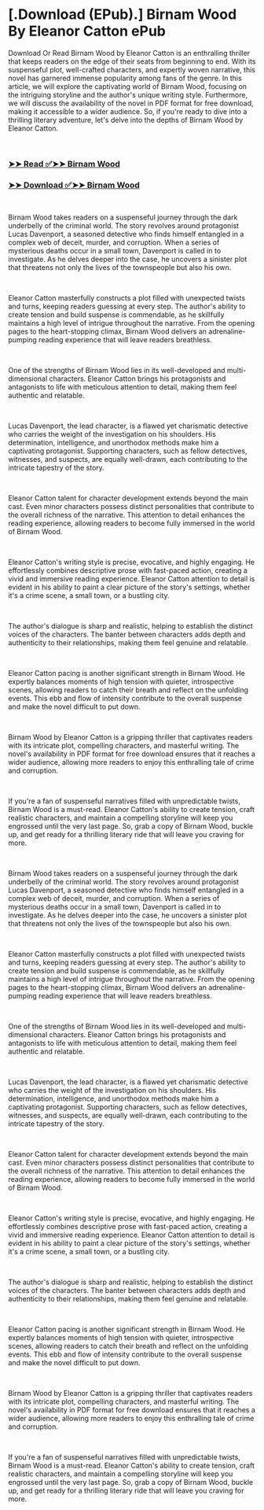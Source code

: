 # [.Download (EPub).] Birnam Wood By Eleanor Catton ePub

<p>Download Or Read Birnam Wood by Eleanor Catton is an enthralling thriller that keeps readers on the edge of their seats from beginning to end. With its suspenseful plot, well-crafted characters, and expertly woven narrative, this novel has garnered immense popularity among fans of the genre. In this article, we will explore the captivating world of Birnam Wood, focusing on the intriguing storyline and the author's unique writing style. Furthermore, we will discuss the availability of the novel in PDF format for free download, making it accessible to a wider audience. So, if you're ready to dive into a thrilling literary adventure, let's delve into the depths of Birnam Wood by Eleanor Catton.</p>
<p>&nbsp;</p>

### [➤➤ Read ✅➤➤ Birnam Wood](https://thehelpfulbooks.blogspot.com/id/60784757)

### [➤➤ Download ✅➤➤ Birnam Wood](https://thehelpfulbooks.blogspot.com/id/60784757)

<p>&nbsp;</p>
<p>Birnam Wood takes readers on a suspenseful journey through the dark underbelly of the criminal world. The story revolves around protagonist Lucas Davenport, a seasoned detective who finds himself entangled in a complex web of deceit, murder, and corruption. When a series of mysterious deaths occur in a small town, Davenport is called in to investigate. As he delves deeper into the case, he uncovers a sinister plot that threatens not only the lives of the townspeople but also his own.</p>
<p>&nbsp;</p>
<p>Eleanor Catton masterfully constructs a plot filled with unexpected twists and turns, keeping readers guessing at every step. The author's ability to create tension and build suspense is commendable, as he skillfully maintains a high level of intrigue throughout the narrative. From the opening pages to the heart-stopping climax, Birnam Wood delivers an adrenaline-pumping reading experience that will leave readers breathless.</p>
<p>&nbsp;</p>
<p>One of the strengths of Birnam Wood lies in its well-developed and multi-dimensional characters. Eleanor Catton brings his protagonists and antagonists to life with meticulous attention to detail, making them feel authentic and relatable.</p>
<p>&nbsp;</p>
<p>Lucas Davenport, the lead character, is a flawed yet charismatic detective who carries the weight of the investigation on his shoulders. His determination, intelligence, and unorthodox methods make him a captivating protagonist. Supporting characters, such as fellow detectives, witnesses, and suspects, are equally well-drawn, each contributing to the intricate tapestry of the story.</p>
<p>&nbsp;</p>
<p>Eleanor Catton talent for character development extends beyond the main cast. Even minor characters possess distinct personalities that contribute to the overall richness of the narrative. This attention to detail enhances the reading experience, allowing readers to become fully immersed in the world of Birnam Wood.</p>
<p>&nbsp;</p>
<p>Eleanor Catton's writing style is precise, evocative, and highly engaging. He effortlessly combines descriptive prose with fast-paced action, creating a vivid and immersive reading experience. Eleanor Catton attention to detail is evident in his ability to paint a clear picture of the story's settings, whether it's a crime scene, a small town, or a bustling city.</p>
<p>&nbsp;</p>
<p>The author's dialogue is sharp and realistic, helping to establish the distinct voices of the characters. The banter between characters adds depth and authenticity to their relationships, making them feel genuine and relatable.</p>
<p>&nbsp;</p>
<p>Eleanor Catton pacing is another significant strength in Birnam Wood. He expertly balances moments of high tension with quieter, introspective scenes, allowing readers to catch their breath and reflect on the unfolding events. This ebb and flow of intensity contribute to the overall suspense and make the novel difficult to put down.</p>
<p>&nbsp;</p>
<p>Birnam Wood by Eleanor Catton is a gripping thriller that captivates readers with its intricate plot, compelling characters, and masterful writing. The novel's availability in PDF format for free download ensures that it reaches a wider audience, allowing more readers to enjoy this enthralling tale of crime and corruption.</p>
<p>&nbsp;</p>
<p>If you're a fan of suspenseful narratives filled with unpredictable twists, Birnam Wood is a must-read. Eleanor Catton's ability to create tension, craft realistic characters, and maintain a compelling storyline will keep you engrossed until the very last page. So, grab a copy of Birnam Wood, buckle up, and get ready for a thrilling literary ride that will leave you craving for more.</p>
<p>&nbsp;</p>
<p>Birnam Wood takes readers on a suspenseful journey through the dark underbelly of the criminal world. The story revolves around protagonist Lucas Davenport, a seasoned detective who finds himself entangled in a complex web of deceit, murder, and corruption. When a series of mysterious deaths occur in a small town, Davenport is called in to investigate. As he delves deeper into the case, he uncovers a sinister plot that threatens not only the lives of the townspeople but also his own.</p>
<p>&nbsp;</p>
<p>Eleanor Catton masterfully constructs a plot filled with unexpected twists and turns, keeping readers guessing at every step. The author's ability to create tension and build suspense is commendable, as he skillfully maintains a high level of intrigue throughout the narrative. From the opening pages to the heart-stopping climax, Birnam Wood delivers an adrenaline-pumping reading experience that will leave readers breathless.</p>
<p>&nbsp;</p>
<p>One of the strengths of Birnam Wood lies in its well-developed and multi-dimensional characters. Eleanor Catton brings his protagonists and antagonists to life with meticulous attention to detail, making them feel authentic and relatable.</p>
<p>&nbsp;</p>
<p>Lucas Davenport, the lead character, is a flawed yet charismatic detective who carries the weight of the investigation on his shoulders. His determination, intelligence, and unorthodox methods make him a captivating protagonist. Supporting characters, such as fellow detectives, witnesses, and suspects, are equally well-drawn, each contributing to the intricate tapestry of the story.</p>
<p>&nbsp;</p>
<p>Eleanor Catton talent for character development extends beyond the main cast. Even minor characters possess distinct personalities that contribute to the overall richness of the narrative. This attention to detail enhances the reading experience, allowing readers to become fully immersed in the world of Birnam Wood.</p>
<p>&nbsp;</p>
<p>Eleanor Catton's writing style is precise, evocative, and highly engaging. He effortlessly combines descriptive prose with fast-paced action, creating a vivid and immersive reading experience. Eleanor Catton attention to detail is evident in his ability to paint a clear picture of the story's settings, whether it's a crime scene, a small town, or a bustling city.</p>
<p>&nbsp;</p>
<p>The author's dialogue is sharp and realistic, helping to establish the distinct voices of the characters. The banter between characters adds depth and authenticity to their relationships, making them feel genuine and relatable.</p>
<p>&nbsp;</p>
<p>Eleanor Catton pacing is another significant strength in Birnam Wood. He expertly balances moments of high tension with quieter, introspective scenes, allowing readers to catch their breath and reflect on the unfolding events. This ebb and flow of intensity contribute to the overall suspense and make the novel difficult to put down.</p>
<p>&nbsp;</p>
<p>Birnam Wood by Eleanor Catton is a gripping thriller that captivates readers with its intricate plot, compelling characters, and masterful writing. The novel's availability in PDF format for free download ensures that it reaches a wider audience, allowing more readers to enjoy this enthralling tale of crime and corruption.</p>
<p>&nbsp;</p>
<p>If you're a fan of suspenseful narratives filled with unpredictable twists, Birnam Wood is a must-read. Eleanor Catton's ability to create tension, craft realistic characters, and maintain a compelling storyline will keep you engrossed until the very last page. So, grab a copy of Birnam Wood, buckle up, and get ready for a thrilling literary ride that will leave you craving for more.</p>
<p>&nbsp;</p>
